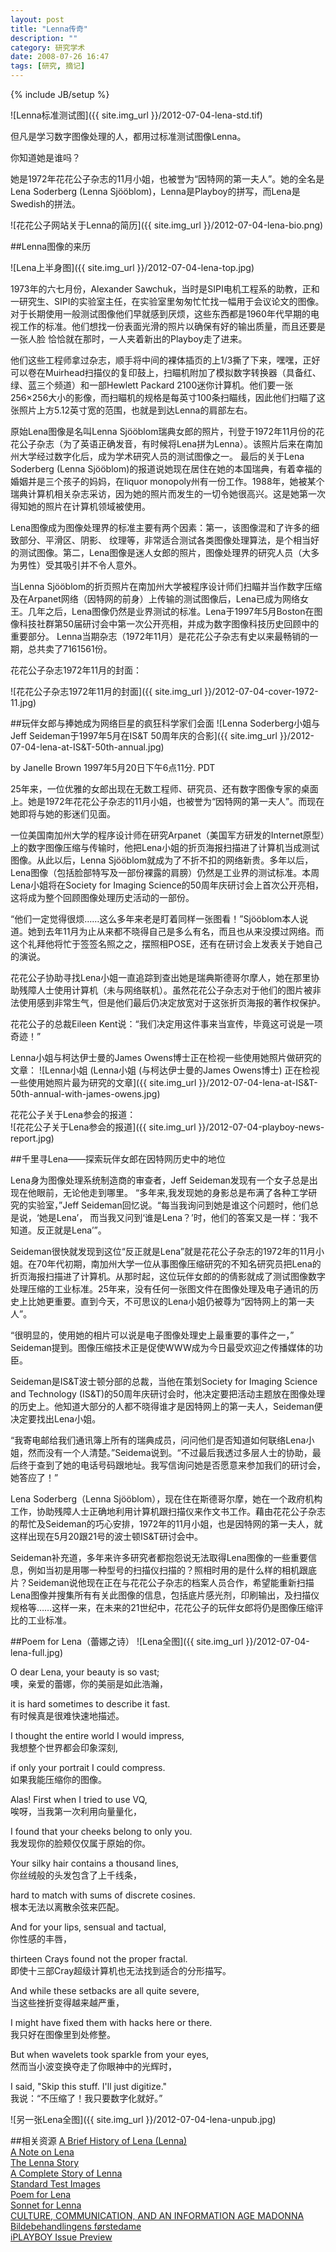 ```yaml
---
layout: post
title: "Lenna传奇"
description: ""
category: 研究学术
date: 2008-07-26 16:47
tags: [研究, 摘记]
---
```

{% include JB/setup %}

![Lenna标准测试图]({{ site.img_url }}/2012-07-04-lena-std.tif)

但凡是学习数字图像处理的人，都用过标准测试图像Lenna。

你知道她是谁吗？
她是1972年花花公子杂志的11月小姐，也被誉为“因特网的第一夫人”。她的全名是Lena Soderberg (Lenna Sjööblom)，Lenna是Playboy的拼写，而Lena是Swedish的拼法。

<!--more-->

![花花公子网站关于Lenna的简历]({{ site.img_url }}/2012-07-04-lena-bio.png)


##Lenna图像的来历

![Lena上半身图]({{ site.img_url }}/2012-07-04-lena-top.jpg)
1973年的六七月份，Alexander Sawchuk，当时是SIPI电机工程系的助教，正和一研究生、SIPI的实验室主任，在实验室里匆匆忙忙找一幅用于会议论文的图像。对于长期使用一般测试图像他们早就感到厌烦，这些东西都是1960年代早期的电视工作的标准。他们想找一份表面光滑的照片以确保有好的输出质量，而且还要是一张人脸恰恰就在那时，一人夹着新出的Playboy走了进来。
他们这些工程师拿过杂志，顺手将中间的裸体插页的上1/3撕了下来，嘿嘿，正好可以卷在Muirhead扫描仪的复印鼓上，扫瞄机附加了模拟数字转换器（具备红、绿、蓝三个频道）和一部Hewlett Packard 2100迷你计算机。他们要一张256×256大小的影像，而扫瞄机的规格是每英寸100条扫瞄线，因此他们扫瞄了这张照片上方5.12英寸宽的范围，也就是到达Lenna的肩部左右。
原始Lena图像是名叫Lenna Sjööblom瑞典女郎的照片，刊登于1972年11月份的花花公子杂志（为了英语正确发音，有时候将Lena拼为Lenna）。该照片后来在南加州大学经过数字化后，成为学术研究人员的测试图像之一。最后的关于Lena Soderberg (Lenna Sjööblom)的报道说她现在居住在她的本国瑞典，有着幸福的婚姻并是三个孩子的妈妈，在liquor monopoly州有一份工作。1988年，她被某个瑞典计算机相关杂志采访，因为她的照片而发生的一切令她很高兴。这是她第一次得知她的照片在计算机领域被使用。
Lena图像成为图像处理界的标准主要有两个因素：第一，该图像混和了许多的细致部分、平滑区、阴影、 纹理等，非常适合测试各类图像处理算法，是个相当好的测试图像。第二，Lena图像是迷人女郎的照片，图像处理界的研究人员（大多为男性）受其吸引并不令人意外。
当Lenna Sjööblom的折页照片在南加州大学被程序设计师们扫瞄并当作数字压缩及在Arpanet网络（因特网的前身）上传输的测试图像后，Lena已成为网络女王。几年之后，Lena图像仍然是业界测试的标准。Lena于1997年5月Boston在图像科技社群第50届研讨会中第一次公开亮相，并成为数字图像科技历史回顾中的重要部分。Lenna当期杂志（1972年11月）是花花公子杂志有史以来最畅销的一期，总共卖了7161561份。

花花公子杂志1972年11月的封面：![花花公子杂志1972年11月的封面]({{ site.img_url }}/2012-07-04-cover-1972-11.jpg)

##玩伴女郎与捧她成为网络巨星的疯狂科学家们会面
![Lenna Soderberg小姐与Jeff Seideman于1997年5月在IS&T 50周年庆的合影]({{ site.img_url }}/2012-07-04-lena-at-IS&T-50th-annual.jpg)
by Janelle Brown  1997年5月20日下午6点11分. PDT 25年来，一位优雅的女郎出现在无数工程师、研究员、还有数字图像专家的桌面上。她是1972年花花公子杂志的11月小姐，也被誉为“因特网的第一夫人”。而现在她即将与她的影迷们见面。
一位美国南加州大学的程序设计师在研究Arpanet（美国军方研发的Internet原型）上的数字图像压缩与传输时，他把Lena小姐的折页海报扫描进了计算机当成测试图像。从此以后，Lenna Sjööblom就成为了不折不扣的网络新贵。多年以后，Lena图像（包括脸部特写及一部份裸露的肩膀）仍然是工业界的测试标准。本周Lena小姐将在Society for Imaging Science的50周年庆研讨会上首次公开亮相，这将成为整个回顾图像处理历史活动的一部份。
“他们一定觉得很烦……这么多年来老是盯着同样一张图看！”Sjööblom本人说道。她到去年11月为止从来都不晓得自己是多么有名，而且也从来没摸过网络。而这个礼拜他将忙于签签名照之之，摆照相POSE，还有在研讨会上发表关于她自己的演说。
花花公子协助寻找Lena小姐一直追踪到查出她是瑞典斯德哥尔摩人，她在那里协助残障人士使用计算机（未与网络联机）。虽然花花公子杂志对于他们的图片被非法使用感到非常生气，但是他们最后仍决定放宽对于这张折页海报的著作权保护。
花花公子的总裁Eileen Kent说：“我们决定用这件事来当宣传，毕竟这可说是一项奇迹！”

Lenna小姐与柯达伊士曼的James Owens博士正在检视一些使用她照片做研究的文章：
![Lenna小姐 (Lenna小姐 (与柯达伊士曼的James Owens博士) 正在检视一些使用她照片最为研究的文章]({{ site.img_url }}/2012-07-04-lena-at-IS&T-50th-annual-with-james-owens.jpg)

花花公子关于Lena参会的报道：  
![花花公子关于Lena参会的报道]({{ site.img_url }}/2012-07-04-playboy-news-report.jpg)
##千里寻Lena——探索玩伴女郎在因特网历史中的地位Lena身为图像处理系统制造商的审查者，Jeff Seideman发现有一个女子总是出现在他眼前，无论他走到哪里。“多年来,我发现她的身影总是布满了各种工学研究的实验室，”Jeff Seideman回忆说。“每当我询问到她是谁这个问题时，他们总是说，‘她是Lena’， 而当我又问到‘谁是Lena？’时，他们的答案又是一样：‘我不知道。反正就是Lena’”。
Seideman很快就发现到这位“反正就是Lena”就是花花公子杂志的1972年的11月小姐。在70年代初期，南加州大学一位从事图像压缩研究的不知名研究员把Lena的折页海报扫描进了计算机。从那时起，这位玩伴女郎的的倩影就成了测试图像数字处理压缩的工业标准。25年来，没有任何一张图文件在图像处理及电子通讯的历史上比她更重要。直到今天，不可思议的Lena小姐仍被尊为“因特网上的第一夫人”。
“很明显的，使用她的相片可以说是电子图像处理史上最重要的事件之一，” Seideman提到。图像压缩技术正是促使WWW成为今日最受欢迎之传播媒体的功臣。
Seideman是IS&T波士顿分部的总裁，当他在策划Society for Imaging Science and Technology (IS&T)的50周年庆研讨会时，他决定要把活动主题放在图像处理的历史上。他知道大部分的人都不晓得谁才是因特网上的第一夫人，Seideman便决定要找出Lena小姐。
“我寄电邮给我们通讯簿上所有的瑞典成员，问问他们是否知道如何联络Lena小姐，然而没有一个人清楚。”Seidema说到。“不过最后我透过多层人士的协助，最后终于查到了她的电话号码跟地址。我写信询问她是否愿意来参加我们的研讨会，她答应了！”
Lena Soderberg（Lenna Sjööblom），现在住在斯德哥尔摩，她在一个政府机构工作，协助残障人士正确地利用计算机跟扫描仪来作文书工作。藉由花花公子杂志的帮忙及Seideman的巧心安排，1972年的11月小姐，也是因特网的第一夫人，就这样出现在5月20跟21号的波士顿IS&T研讨会中。
Seideman补充道，多年来许多研究者都抱怨说无法取得Lena图像的一些重要信息，例如当初是用哪一种型号的扫描仪扫描的？照相时用的是什么样的相机跟底片？Seideman说他现在正在与花花公子杂志的档案人员合作，希望能重新扫描Lena图像并搜集所有有关此图像的信息，包括底片感光剂，印刷输出，及扫描仪规格等……这样一来，在未来的21世纪中，花花公子的玩伴女郎将仍是图像压缩评比的工业标准。##Poem for Lena（蕾娜之诗）
![Lena全图]({{ site.img_url }}/2012-07-04-lena-full.jpg)
O dear Lena, your beauty is so vast;    噢，亲爱的蕾娜，你的美丽是如此浩瀚，   

it is hard sometimes to describe it fast.    有时候真是很难快速地描述。 I thought the entire world I would impress,    
我想整个世界都会印象深刻,

if only your portrait I could compress.    如果我能压缩你的图像。   Alas! First when I tried to use VQ,   唉呀，当我第一次利用向量量化， 
I found that your cheeks belong to only you.    
我发现你的脸颊仅仅属于原始的你。  Your silky hair contains a thousand lines,    你丝绒般的头发包含了上千线条，

hard to match with sums of discrete cosines.    根本无法以离散余弦来匹配。 And for your lips, sensual and tactual,  你性感的丰唇，
thirteen Crays found not the proper fractal.     即使十三部Cray超级计算机也无法找到适合的分形描写。 
And while these setbacks are all quite severe,    当这些挫折变得越来越严重，
I might have fixed them with hacks here or there.      我只好在图像里到处修整。 
But when wavelets took sparkle from your eyes,    
然而当小波变换夺走了你眼神中的光辉时， I said, "Skip this stuff. I'll just digitize."       我说：“不压缩了！我只要数字化就好。” 
![另一张Lena全图]({{ site.img_url }}/2012-07-04-lena-unpub.jpg)
##相关资源
[A Brief History of Lena (Lenna)](http://www.ecogito.net/articles/lena.html)     
[A Note on Lena](http://www.cs.cmu.edu/~chuck/lennapg/editor.html)     
[The Lenna Story](http://www.lenna.org)   
[A Complete Story of Lenna](http://www.ee.cityu.edu.hk/~lmpo/lenna/Lenna97.html)    
[Standard Test Images](http://www.ece.rice.edu/~wakin/images/)   
[Poem for Lena](http://www24.pair.com/glyptica/LAMWeb/Aliens/queenlenna4.html)     
[Sonnet for Lenna](http://imageprocessing.wordpress.com/2007/11/18/lenna/)     
[CULTURE, COMMUNICATION, AND AN INFORMATION AGE MADONNA](http://www.cs.cmu.edu/%7Echuck/lennapg/pcs_mirror/may_june01.pdf)  
[Bildebehandlingens førstedame](http://etill.net/papers/norsignalet-2003-no2-till_halbach.pdf)    
[iPLAYBOY Issue Preview](http://members.i.playboy.com/Playboy-Magazine/Nov-1972-Issue/138-140) 
